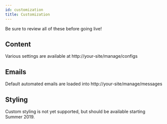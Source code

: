 ```yaml
---
id: customization
title: Customization
---
```


Be sure to review all of these before going live!

## Content

Various settings are available at http://your-site/manage/configs

## Emails

Default automated emails are loaded into http://your-site/manage/messages

## Styling

Custom styling is not yet supported, but should be available starting Summer 2019.
